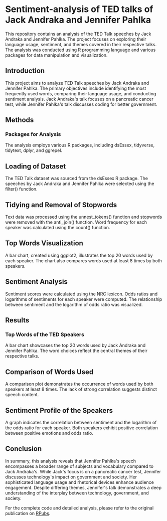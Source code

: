 # Sentiment-analysis of TED talks of Jack Andraka and Jennifer Pahlka
This repository contains an analysis of the TED Talk speeches by Jack Andraka and Jennifer Pahlka. The project focuses on exploring their language usage, sentiment, and themes covered in their respective talks. The analysis was conducted using R programming language and various packages for data manipulation and visualization.

## Introduction
This project aims to analyze TED Talk speeches by Jack Andraka and Jennifer Pahlka. The primary objectives include identifying the most frequently used words, comparing their language usage, and conducting sentiment analysis. Jack Andraka's talk focuses on a pancreatic cancer test, while Jennifer Pahlka's talk discusses coding for better government.

## Methods
### Packages for Analysis
The analysis employs various R packages, including dsEssex, tidyverse, tidytext, dplyr, and ggrepel.

## Loading of Dataset
The TED Talk dataset was sourced from the dsEssex R package. The speeches by Jack Andraka and Jennifer Pahlka were selected using the filter() function.

## Tidying and Removal of Stopwords
Text data was processed using the unnest_tokens() function and stopwords were removed with the anti_join() function. Word frequency for each speaker was calculated using the count() function.

## Top Words Visualization
A bar chart, created using ggplot2, illustrates the top 20 words used by each speaker. The chart also compares words used at least 8 times by both speakers.

## Sentiment Analysis
Sentiment scores were calculated using the NRC lexicon. Odds ratios and logarithms of sentiments for each speaker were computed. The relationship between sentiment and the logarithm of odds ratio was visualized.

## Results
### Top Words of the TED Speakers
A bar chart showcases the top 20 words used by Jack Andraka and Jennifer Pahlka. The word choices reflect the central themes of their respective talks.

## Comparison of Words Used
A comparison plot demonstrates the occurrence of words used by both speakers at least 8 times. The lack of strong correlation suggests distinct speech content.

## Sentiment Profile of the Speakers
A graph indicates the correlation between sentiment and the logarithm of the odds ratio for each speaker. Both speakers exhibit positive correlation between positive emotions and odds ratio.

## Conclusion
In summary, this analysis reveals that Jennifer Pahlka's speech encompasses a broader range of subjects and vocabulary compared to Jack Andraka's. While Jack's focus is on a pancreatic cancer test, Jennifer discusses technology's impact on government and society. Her sophisticated language usage and rhetorical devices enhance audience engagement. Despite differing themes, Jennifer's talk demonstrates a deep understanding of the interplay between technology, government, and society.

For the complete code and detailed analysis, please refer to the original publication on [RPubs](https://rpubs.com/vodunlade/1075235).
